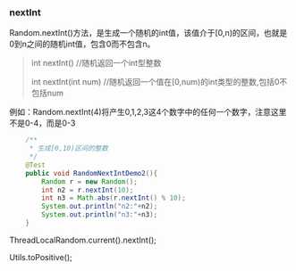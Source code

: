 
### nextInt
Random.nextInt()方法，是生成一个随机的int值，该值介于[0,n)的区间，也就是0到n之间的随机int值，包含0而不包含n。

> int nextInt()            //随机返回一个int型整数
>
> int nextInt(int num)         //随机返回一个值在[0,num)的int类型的整数,包括0不包括num

例如：Random.nextInt(4)将产生0,1,2,3这4个数字中的任何一个数字，注意这里不是0-4，而是0-3

```java
    /**
     * 生成[0,10)区间的整数
     */
    @Test
    public void RandomNextIntDemo2(){
        Random r = new Random();
        int n2 = r.nextInt(10);
        int n3 = Math.abs(r.nextInt() % 10);
        System.out.println("n2:"+n2);
        System.out.println("n3:"+n3);
    }

```



ThreadLocalRandom.current().nextInt();

Utils.toPositive();